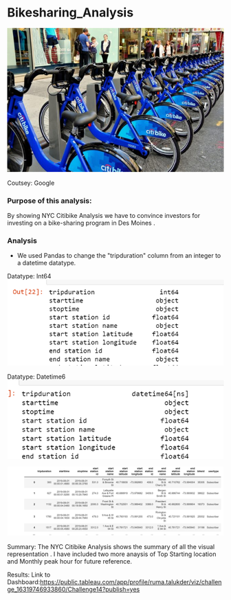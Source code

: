 # Bikesharing_Analysis

![png_Bike-Share-shutterstock_177052685-e1535397575283](https://github.com/Ruma-T/Bikesharing_Analysis/blob/main/Resources/Bike-Share-shutterstock_177052685-e1535397575283.jpg)

Coutsey: Google

### Purpose of this analysis:

By showing NYC Citibike Analysis we have to convince investors for investing on a bike-sharing program in Des Moines . 

### Analysis

* We used Pandas to change the "tripduration" column from an integer to a datetime datatype.

Datatype: Int64
![png_Ch14p2](https://github.com/Ruma-T/Bikesharing_Analysis/blob/main/Resources/Ch14p2.PNG)




Datatype: Datetime6
![png_Ch14p3](https://github.com/Ruma-T/Bikesharing_Analysis/blob/main/Resources/Ch14p3.PNG)




![png_Ch14p1](https://github.com/Ruma-T/Bikesharing_Analysis/blob/main/Resources/Ch14p1.PNG)


Summary:
The NYC Citibike Analysis shows the summary of all the visual representation .
I have included two more anaysis of Top Starting location and Monthly peak hour for future reference.

Results: 
Link to Dashboard:https://public.tableau.com/app/profile/ruma.talukder/viz/challenge_16319746933860/Challenge14?publish=yes
 
